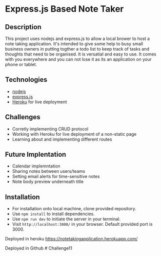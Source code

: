 # Express.js Based Note Taker

## Description
This project uses nodejs and express.js to allow a local brower to host a note taking application. It's intended to give some help to busy  small business owners in putting togther a todo list to keep track of tasks and thoughts that need to be organised. It is versatial and easy to use. It comes with you everywhere and you can not lose it as its an application on your phone or tablet. 

## Technologies
* [nodejs](https://nodejs.org/en/)
* [express.js](https://expressjs.com/)
* [Heroku](https://heroku.com) for live deployment

## Challenges
* Corretly implementing CRUD protocol
* Working with Heroku for live deployment of a non-static page
* Learning about and implementing different routes

## Future Implentation
* Calendar implemntation
* Sharing notes between users/teams
* Setting email alerts for time-sensitive notes
* Note body preview underneath title

## Installation
* For installation onto local machine, clone provided repository.
* Use `npm install` to install dependencies.
* Use `npm run dev` to initiate the server in your terminal.
* Visit `http://localhost:3000/` in your browser. Default provided port is 3000.


Deployed in heroku https://notetakingapplication.herokuapp.com/


Deployed in Github  # Challenge11
